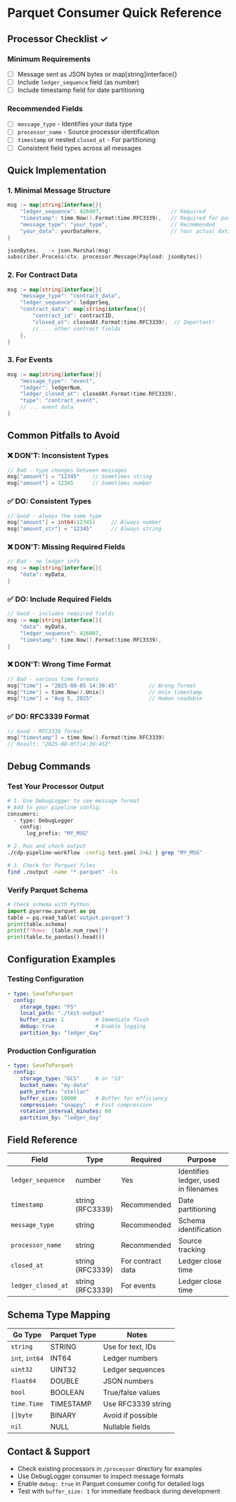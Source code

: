 # Parquet Consumer Quick Reference

## Processor Checklist ✓

### Minimum Requirements
- [ ] Message sent as JSON bytes or map[string]interface{}
- [ ] Include `ledger_sequence` field (as number)
- [ ] Include timestamp field for date partitioning

### Recommended Fields
- [ ] `message_type` - Identifies your data type
- [ ] `processor_name` - Source processor identification  
- [ ] `timestamp` or nested `closed_at` - For partitioning
- [ ] Consistent field types across all messages

## Quick Implementation

### 1. Minimal Message Structure
```go
msg := map[string]interface{}{
    "ledger_sequence": 426007,                      // Required
    "timestamp": time.Now().Format(time.RFC3339),   // Required for partitioning
    "message_type": "your_type",                    // Recommended
    "your_data": yourDataHere,                      // Your actual data
}

jsonBytes, _ := json.Marshal(msg)
subscriber.Process(ctx, processor.Message{Payload: jsonBytes})
```

### 2. For Contract Data
```go
msg := map[string]interface{}{
    "message_type": "contract_data",
    "ledger_sequence": ledgerSeq,
    "contract_data": map[string]interface{}{
        "contract_id": contractID,
        "closed_at": closedAt.Format(time.RFC3339),  // Important!
        // ... other contract fields
    },
}
```

### 3. For Events
```go
msg := map[string]interface{}{
    "message_type": "event", 
    "ledger": ledgerNum,
    "ledger_closed_at": closedAt.Format(time.RFC3339),
    "type": "contract_event",
    // ... event data
}
```

## Common Pitfalls to Avoid

### ❌ DON'T: Inconsistent Types
```go
// Bad - type changes between messages
msg["amount"] = "12345"    // Sometimes string
msg["amount"] = 12345      // Sometimes number
```

### ✅ DO: Consistent Types
```go
// Good - always the same type
msg["amount"] = int64(12345)     // Always number
msg["amount_str"] = "12345"      // Always string
```

### ❌ DON'T: Missing Required Fields
```go
// Bad - no ledger info
msg := map[string]interface{}{
    "data": myData,
}
```

### ✅ DO: Include Required Fields
```go
// Good - includes required fields
msg := map[string]interface{}{
    "data": myData,
    "ledger_sequence": 426007,
    "timestamp": time.Now().Format(time.RFC3339),
}
```

### ❌ DON'T: Wrong Time Format
```go
// Bad - various time formats
msg["time"] = "2025-08-05 14:30:45"          // Wrong format
msg["time"] = time.Now().Unix()              // Unix timestamp
msg["time"] = "Aug 5, 2025"                  // Human readable
```

### ✅ DO: RFC3339 Format
```go
// Good - RFC3339 format
msg["timestamp"] = time.Now().Format(time.RFC3339)
// Result: "2025-08-05T14:30:45Z"
```

## Debug Commands

### Test Your Processor Output
```bash
# 1. Use DebugLogger to see message format
# Add to your pipeline config:
consumers:
  - type: DebugLogger
    config:
      log_prefix: "MY_MSG"

# 2. Run and check output
./cdp-pipeline-workflow -config test.yaml 2>&1 | grep "MY_MSG"

# 3. Check for Parquet files
find ./output -name "*.parquet" -ls
```

### Verify Parquet Schema
```python
# Check schema with Python
import pyarrow.parquet as pq
table = pq.read_table('output.parquet')
print(table.schema)
print(f"Rows: {table.num_rows}")
print(table.to_pandas().head())
```

## Configuration Examples

### Testing Configuration
```yaml
- type: SaveToParquet
  config:
    storage_type: "FS"
    local_path: "./test-output"
    buffer_size: 1          # Immediate flush
    debug: true             # Enable logging
    partition_by: "ledger_day"
```

### Production Configuration  
```yaml
- type: SaveToParquet
  config:
    storage_type: "GCS"     # or "S3"
    bucket_name: "my-data"
    path_prefix: "stellar"
    buffer_size: 10000      # Buffer for efficiency
    compression: "snappy"   # Fast compression
    rotation_interval_minutes: 60
    partition_by: "ledger_day"
```

## Field Reference

| Field | Type | Required | Purpose |
|-------|------|----------|----------|
| `ledger_sequence` | number | Yes | Identifies ledger, used in filenames |
| `timestamp` | string (RFC3339) | Recommended | Date partitioning |
| `message_type` | string | Recommended | Schema identification |
| `processor_name` | string | Recommended | Source tracking |
| `closed_at` | string (RFC3339) | For contract data | Ledger close time |
| `ledger_closed_at` | string (RFC3339) | For events | Ledger close time |

## Schema Type Mapping

| Go Type | Parquet Type | Notes |
|---------|--------------|-------|
| `string` | STRING | Use for text, IDs |
| `int`, `int64` | INT64 | Ledger numbers |
| `uint32` | UINT32 | Ledger sequences |
| `float64` | DOUBLE | JSON numbers |
| `bool` | BOOLEAN | True/false values |
| `time.Time` | TIMESTAMP | Use RFC3339 string |
| `[]byte` | BINARY | Avoid if possible |
| `nil` | NULL | Nullable fields |

## Contact & Support

- Check existing processors in `/processor` directory for examples
- Use DebugLogger consumer to inspect message formats
- Enable `debug: true` in Parquet consumer config for detailed logs
- Test with `buffer_size: 1` for immediate feedback during development